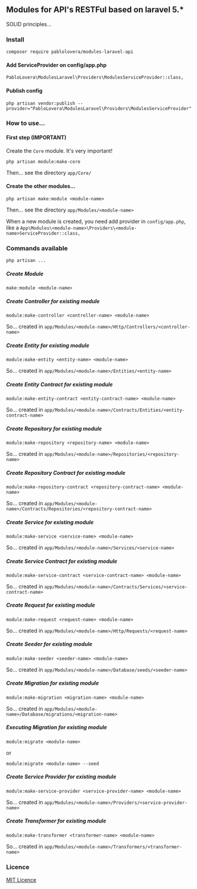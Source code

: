 ## Modules for API's RESTFul based on laravel 5.*

SOLID principles...

### Install

```
composer require pablolovera/modules-laravel-api
```

#### Add ServiceProvider on config/app.php

```
PabloLovera\ModulesLaravel\Providers\ModulesServiceProvider::class,
```

#### Publish config
```
php artisan vendor:publish --provider="PabloLovera\ModulesLaravel\Providers\ModulesServiceProvider"
```

### How to use...

#### First step (IMPORTANT)
Create the `Core` module. It's very important!
```
php artisan module:make-core
```
Then... see the directory `app/Core/`

#### Create the other modules...

```
php artisan make:module <module-name>
```
Then... see the directory `app/Modules/<module-name>`

When a new module is created, you need add provider in `config/app.php`, like a `App\Modules\<module-name>\Providers\<module-name>ServiceProvider::class,`

### Commands available

`php artisan ...`

##### Create Module
```
make:module <module-name>
```

##### Create Controller for existing module
```
module:make-controller <controller-name> <module-name>
```
So... created in `app/Modules/<module-name>/Http/Controllers/<controller-name>`

##### Create Entity for existing module
```
module:make-entity <entity-name> <module-name>
```
So... created in `app/Modules/<module-name>/Entities/<entity-name>`

##### Create Entity Contract for existing module
```
module:make-entity-contract <entity-contract-name> <module-name>
```
So... created in `app/Modules/<module-name>/Contracts/Entities/<entity-contract-name>`

##### Create Repository for existing module
```
module:make-repository <repository-name> <module-name>
```
So... created in `app/Modules/<module-name>/Repositories/<repository-name>`

##### Create Repository Contract for existing module
```
module:make-repository-contract <repository-contract-name> <module-name>
```
So... created in `app/Modules/<module-name>/Contracts/Repositories/<repository-contract-name>`

##### Create Service for existing module
```
module:make-service <service-name> <module-name>
```
So... created in `app/Modules/<module-name>/Services/<service-name>`

##### Create Service Contract for existing module
```
module:make-service-contract <service-contract-name> <module-name>
```
So... created in `app/Modules/<module-name>/Contracts/Services/<service-contract-name>`

##### Create Request for existing module
```
module:make-request <request-name> <module-name>
```
So... created in `app/Modules/<module-name>/Http/Requests/<request-name>`

##### Create Seeder for existing module
```
module:make-seeder <seeder-name> <module-name>
```
So... created in `app/Modules/<module-name>/Database/seeds/<seeder-name>`

##### Create Migration for existing module
```
module:make-migration <migration-name> <module-name>
```
So... created in `app/Modules/<module-name>/Database/migrations/<migration-name>`

##### Executing Migration for existing module
```
module:migrate <module-name>
```
or
```
module:migrate <module-name> --seed
```

##### Create Service Provider for existing module
```
module:make-service-provider <service-provider-name> <module-name>
```
So... created in `app/Modules/<module-name>/Providers/<service-provider-name>`



##### Create Transformer for existing module
```
module:make-transformer <transformer-name> <module-name>
```
So... created in `app/Modules/<module-name>/Transformers/<transformer-name>`

### Licence

[MIT Licence](https://github.com/pablolovera/modules-laravel-api/blob/master/LICENSE)
